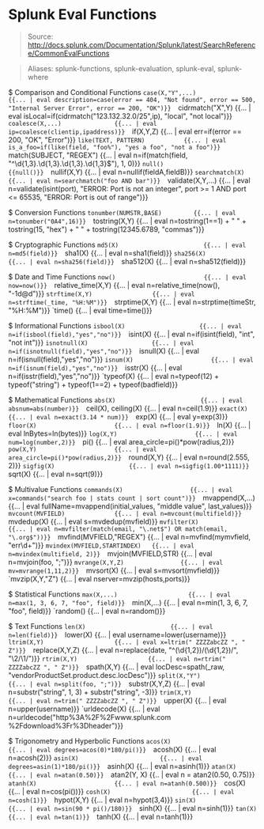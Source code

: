 # Splunk Eval Functions

> Source: http://docs.splunk.com/Documentation/Splunk/latest/SearchReference/CommonEvalFunctions

> Aliases: splunk-functions, splunk-evaluation, splunk-eval, splunk-where

$ Comparison and Conditional Functions
    `case(X,"Y",...)               {{... | eval description=case(error == 404, "Not found", error == 500, "Internal Server Error", error == 200, "OK")}} 
    `cidrmatch("X",Y)              {{... | eval isLocal=if(cidrmatch("123.132.32.0/25",ip), "local", "not local")}} 
    `coalesce(X,...)               {{... | eval ip=coalesce(clientip,ipaddress)}} 
    `if(X,Y,Z)                     {{... | eval err=if(error == 200, "OK", "Error")}} 
    `like(TEXT, PATTERN)           {{... | eval is_a_foo=if(like(field, "foo%"), "yes a foo", "not a foo")}} 
    `match(SUBJECT, "REGEX")       {{... | eval n=if(match(field, "^\d{1,3}\.\d{1,3}\.\d{1,3}\.\d{1,3}$"), 1, 0)}} 
    `null()                        {{null()}} 
    `nullif(X,Y)                   {{... | eval n=nullif(fieldA,fieldB)}} 
    `searchmatch(X)                {{... | eval n=searchmatch("foo AND bar")}} 
    `validate(X,Y,...)             {{... | eval n=validate(isint(port), "ERROR: Port is not an integer", port >= 1 AND port <= 65535, "ERROR: Port is out of range")}} 

$ Conversion Functions
    `tonumber(NUMSTR,BASE)         {{... | eval n=tonumber("0A4",16)}} 
    `tostring(X,Y)                 {{... | eval n=tostring(1==1) + " " + tostring(15, "hex") + " " + tostring(12345.6789, "commas")}} 

$ Cryptographic Functions
    `md5(X)                        {{... | eval n=md5(field)}} 
    `sha1(X)                       {{... | eval n=sha1(field)}} 
    `sha256(X)                     {{... | eval n=sha256(field)}} 
    `sha512(X)                     {{... | eval n=sha512(field)}} 

$ Date and Time Functions
    `now()                         {{... | eval now=now()}} 
    `relative_time(X,Y)            {{... | eval n=relative_time(now(), "-1d@d")}} 
    `strftime(X,Y)                 {{... | eval n=strftime(_time, "%H:%M")}} 
    `strptime(X,Y)                 {{... | eval n=strptime(timeStr, "%H:%M")}} 
    `time()                        {{... | eval time=time()}} 

$ Informational Functions
    `isbool(X)                     {{... | eval n=if(isbool(field),"yes","no")}} 
    `isint(X)                      {{... | eval n=if(isint(field), "int", "not int")}} 
    `isnotnull(X)                  {{... | eval n=if(isnotnull(field),"yes","no")}} 
    `isnull(X)                     {{... | eval n=if(isnull(field),"yes","no")}} 
    `isnum(X)                      {{... | eval n=if(isnum(field),"yes","no")}} 
    `isstr(X)                      {{... | eval n=if(isstr(field),"yes","no")}} 
    `typeof(X)                     {{... | eval n=typeof(12) + typeof("string") + typeof(1==2) + typeof(badfield)}} 

$ Mathematical Functions
    `abs(X)                        {{... | eval absnum=abs(number)}} 
    `ceil(X), ceiling(X)           {{... | eval n=ceil(1.9)}} 
    `exact(X)                      {{... | eval n=exact(3.14 * num)}} 
    `exp(X)                        {{... | eval y=exp(3)}} 
    `floor(X)                      {{... | eval n=floor(1.9)}} 
    `ln(X)                         {{... | eval lnBytes=ln(bytes)}} 
    `log(X,Y)                      {{... | eval num=log(number,2)}} 
    `pi()                          {{... | eval area_circle=pi()*pow(radius,2)}} 
    `pow(X,Y)                      {{... | eval area_circle=pi()*pow(radius,2)}} 
    `round(X,Y)                    {{... | eval n=round(2.555, 2)}} 
    `sigfig(X)                     {{... | eval n=sigfig(1.00*1111)}} 
    `sqrt(X)                       {{... | eval n=sqrt(9)}} 

$ Multivalue Functions
    `commands(X)                   {{... | eval x=commands("search foo | stats count | sort count")}} 
    `mvappend(X,...)               {{... | eval fullName=mvappend(initial_values, "middle value", last_values)}} 
    `mvcount(MVFIELD)              {{... | eval n=mvcount(multifield)}} 
    `mvdedup(X)                    {{... | eval s=mvdedup(mvfield)}} 
    `mvfilter(X)                   {{... | eval n=mvfilter(match(email, "\.net$") OR match(email, "\.org$"))}} 
    `mvfind(MVFIELD,"REGEX")       {{... | eval n=mvfind(mymvfield, "err\d+")}} 
    `mvindex(MVFIELD,STARTINDEX)   {{... | eval n=mvindex(multifield, 2)}} 
    `mvjoin(MVFIELD,STR)           {{... | eval n=mvjoin(foo, ";")}} 
    `mvrange(X,Y,Z)                {{... | eval mv=mvrange(1,11,2)}} 
    `mvsort(X)                     {{... | eval s=mvsort(mvfield)}} 
    `mvzip(X,Y,"Z")                {{... | eval nserver=mvzip(hosts,ports)}} 

$ Statistical Functions
    `max(X,...)                    {{... | eval n=max(1, 3, 6, 7, "foo", field)}} 
    `min(X,...)                    {{... | eval n=min(1, 3, 6, 7, "foo", field)}} 
    `random()                      {{... | eval n=random()}} 

$ Text Functions
    `len(X)                        {{... | eval n=len(field)}} 
    `lower(X)                      {{... | eval username=lower(username)}} 
    `ltrim(X,Y)                    {{... | eval x=ltrim(" ZZZZabcZZ ", " Z")}} 
    `replace(X,Y,Z)                {{... | eval n=replace(date, "^(\d{1,2})/(\d{1,2})/", "\2/\1/")}} 
    `rtrim(X,Y)                    {{... | eval n=rtrim(" ZZZZabcZZ ", " Z")}} 
    `spath(X,Y)                    {{... | eval locDesc=spath(_raw, "vendorProductSet.product.desc.locDesc")}} 
    `split(X,"Y")                  {{... | eval n=split(foo, ";")}} 
    `substr(X,Y,Z)                 {{... | eval n=substr("string", 1, 3) + substr("string", -3)}} 
    `trim(X,Y)                     {{... | eval n=trim(" ZZZZabcZZ ", " Z")}} 
    `upper(X)                      {{... | eval n=upper(username)}} 
    `urldecode(X)                  {{... | eval n=urldecode("http%3A%2F%2Fwww.splunk.com %2Fdownload%3Fr%3Dheader")}} 

$ Trigonometry and Hyperbolic Functions
    `acos(X)                       {{... | eval degrees=acos(0)*180/pi()}} 
    `acosh(X)                      {{... | eval n=acosh(2)}} 
    `asin(X)                       {{... | eval degrees=asin(1)*180/pi()}} 
    `asinh(X)                      {{... | eval n=asinh(1)}} 
    `atan(X)                       {{... | eval n=atan(0.50)}} 
    `atan2(Y, X)                   {{.. | eval n = atan2(0.50, 0.75)}} 
    `atanh(X)                      {{... | eval n=atanh(0.500)}} 
    `cos(X)                        {{... | eval n=cos(pi())}} 
    `cosh(X)                       {{... | eval n=cosh(1)}} 
    `hypot(X,Y)                    {{... | eval n=hypot(3,4)}} 
    `sin(X)                        {{... | eval n=sin(90 * pi()/180)}} 
    `sinh(X)                       {{... | eval n=sinh(1)}} 
    `tan(X)                        {{... | eval n=tan(1)}} 
    `tanh(X)                       {{... | eval n=tanh(1)}} 


